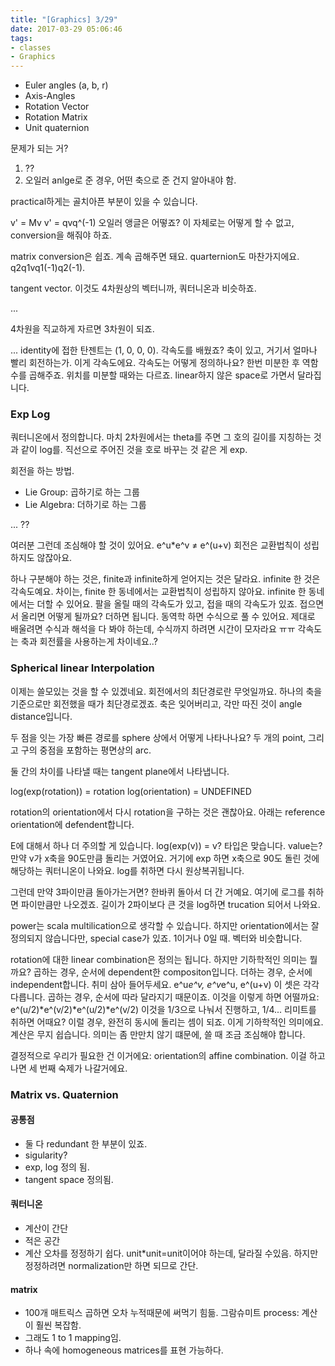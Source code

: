 ```yaml
---
title: "[Graphics] 3/29"
date: 2017-03-29 05:06:46
tags:
- classes
- Graphics
---
```

* Euler angles (a, b, r)
* Axis-Angles
* Rotation Vector
* Rotation Matrix
* Unit quaternion

문제가 되는 거?

1. ??
1. 오일러 anlge로 준 경우, 어떤 축으로 준 건지 알아내야 함.

practical하게는 골치아픈 부분이 있을 수 있습니다.
<!-- more -->

v' = Mv
v' = qvq^(-1)
오일러 앵글은 어떻죠?
이 자체로는 어떻게 할 수 없고, conversion을 해줘야 하죠.

matrix conversion은 쉽죠.
계속 곱해주면 돼요.
quarternion도 마찬가지에요.
q2q1vq1(-1)q2(-1).

tangent vector.
이것도 4차원상의 벡터니까, 쿼터니온과 비슷하죠.

...

4차원을 직교하게 자르면 3차원이 되죠.

...
identity에 접한 탄젠트는 (1, 0, 0, 0).
각속도를 배웠죠?
축이 있고, 거기서 얼마나 빨리 회전하는가.
이게 각속도에요.
각속도는 어떻게 정의하나요?
한번 미분한 후 역함수를 곱해주죠.
위치를 미분할 때와는 다르죠.
linear하지 않은 space로 가면서 달라집니다.

### Exp Log
쿼터니온에서 정의합니다.
마치 2차원에서는 theta를 주면 그 호의 길이를 지칭하는 것과 같이 log를.
직선으로 주어진 것을 호로 바꾸는 것 같은 게 exp.

회전을 하는 방법.
* Lie Group: 곱하기로 하는 그룹
* Lie Algebra: 더하기로 하는 그룹

... ??

여러분 그런데 조심해야 할 것이 있어요.
e^u*e^v ≠ e^(u+v)
회전은 교환법칙이 성립하지도 않잖아요.

하나 구분해야 하는 것은, finite과 infinite하게 얻어지는 것은 달라요.
infinite 한 것은 각속도예요.
차이는,
finite 한 동네에서는 교환법칙이 성립하지 않아요.
infinite 한 동네에서는 더할 수 있어요.
팔을 올릴 때의 각속도가 있고, 접을 때의 각속도가 있죠.
접으면서 올리면 어떻게 될까요?
더하면 됩니다.
동역학 하면 수식으로 풀 수 있어요.
제대로 배울려면 수식과 해석을 다 봐야 하는데,
수식까지 하려면 시간이 모자라요 ㅠㅠ
각속도는 축과 회전률을 사용하는게 차이네요..?


### Spherical linear Interpolation
이제는 쓸모있는 것을 할 수 있겠네요.
회전에서의 최단경로란 무엇일까요.
하나의 축을 기준으로만 회전했을 때가 최단경로겠죠.
축은 잊어버리고, 각만 따진 것이 angle distance입니다.

두 점을 잇는 가장 빠른 경로를 sphere 상에서 어떻게 나타나나요?
두 개의 point, 그리고 구의 중점을 포함하는 평면상의 arc.

둘 간의 차이를 나타낼 때는 tangent plane에서 나타냅니다.

log(exp(rotation)) = rotation
log(orientation) = UNDEFINED

rotation의 orientation에서 다시 rotation을 구하는 것은 괜찮아요.
아래는 reference orientation에 defendent합니다.

E에 대해서 하나 더 주의할 게 있습니다.
log(exp(v)) = v?
타입은 맞습니다.
value는?
만약 v가 x축을 90도만큼 돌리는 거였어요.
거기에 exp 하면 x축으로 90도 돌린 것에 해당하는 쿼터니온이 나와요.
log를 취하면 다시 원상복귀됩니다.

그런데 만약 3파이만큼 돌아가는거면?
한바퀴 돌아서 더 간 거예요.
여기에 로그를 취하면 파이만큼만 나오겠죠.
길이가 2파이보다 큰 것을 log하면 trucation 되어서 나와요.

power는 scala multilication으로 생각할 수 있습니다.
하지만 orientation에서는 잘 정의되지 않습니다만, special case가 있죠.
1이거나 0일 때.
벡터와 비슷합니다.

rotation에 대한 linear combination은 정의는 됩니다.
하지만 기하학적인 의미는 뭘까요?
곱하는 경우, 순서에 dependent한 compositon입니다.
더하는 경우, 순서에 independent합니다.
취미 삼아 들어두세요.
e^u*e^v, e^v*e^u, e^(u+v)
이 셋은 각각 다릅니다.
곱하는 경우, 순서에 따라 달라지기 때문이죠.
이것을 이렇게 하면 어떨까요:
e^(u/2)*e^(v/2)*e^(u/2)*e^(v/2)
이것을 1/3으로 나눠서 진행하고, 1/4... 리미트를 취하면 어때요?
이럴 경우, 완전히 동시에 돌리는 셈이 되죠.
이게 기하학적인 의미에요.
계산은 무지 쉽습니다.
의미는 좀 만만치 않기 떄문에, 쓸 때 조금 조심해야 합니다.

결정적으로 우리가 필요한 건 이거에요: orientation의 affine combination.
이걸 하고 나면 세 번째 숙제가 나갈거에요.

### Matrix vs. Quaternion
#### 공통점
* 둘 다 redundant 한 부분이 있죠.
* sigularity?
* exp, log 정의 됨.
* tangent space 정의됨.
#### 쿼터니온
* 계산이 간단
* 적은 공간
* 계산 오차를 정정하기 쉽다. unit*unit=unit이어야 하는데, 달라질 수있음.
하지만 정정하려면 normalization만 하면 되므로 간단.
#### matrix
* 100개 매트릭스 곱하면 오차 누적때문에 써먹기 힘듦.
그람슈미트 process: 계산이 훨씬 복잡함.
* 그래도 1 to 1 mapping임.
* 하나 속에 homogeneous matrices를 표현 가능하다.


